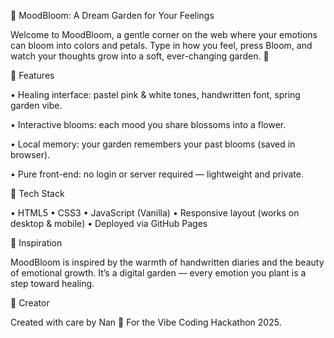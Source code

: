 🌸 MoodBloom: A Dream Garden for Your Feelings

Welcome to MoodBloom, a gentle corner on the web where your emotions can bloom into colors and petals.
Type in how you feel, press Bloom, and watch your thoughts grow into a soft, ever-changing garden. 🌷
 
🌼 Features

•	Healing interface: pastel pink & white tones, handwritten font, spring garden vibe.

•	Interactive blooms: each mood you share blossoms into a flower.

•	Local memory: your garden remembers your past blooms (saved in browser).

•	Pure front-end: no login or server required — lightweight and private.
 
🌸 Tech Stack

•	HTML5
•	CSS3
•	JavaScript (Vanilla)
•	Responsive layout (works on desktop & mobile)
•	Deployed via GitHub Pages
 
🌺 Inspiration

MoodBloom is inspired by the warmth of handwritten diaries and the beauty of emotional growth.
It’s a digital garden — every emotion you plant is a step toward healing.
 
🌈 Creator

Created with care by Nan 💖
For the Vibe Coding Hackathon 2025.

